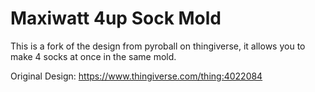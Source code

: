 # Maxiwatt 4up Sock Mold

This is a fork of the design from pyroball on thingiverse, it allows you to make 4 socks at once in the same mold.

Original Design: https://www.thingiverse.com/thing:4022084
